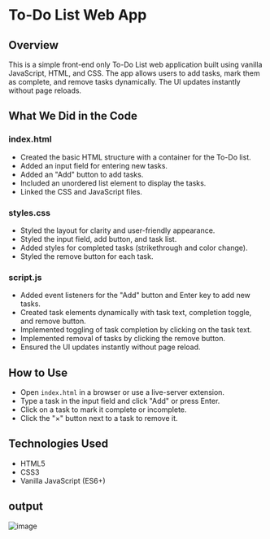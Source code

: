 # To-Do List Web App

## Overview
This is a simple front-end only To-Do List web application built using vanilla JavaScript, HTML, and CSS. The app allows users to add tasks, mark them as complete, and remove tasks dynamically. The UI updates instantly without page reloads.

## What We Did in the Code

### index.html
- Created the basic HTML structure with a container for the To-Do list.
- Added an input field for entering new tasks.
- Added an "Add" button to add tasks.
- Included an unordered list element to display the tasks.
- Linked the CSS and JavaScript files.

### styles.css
- Styled the layout for clarity and user-friendly appearance.
- Styled the input field, add button, and task list.
- Added styles for completed tasks (strikethrough and color change).
- Styled the remove button for each task.

### script.js
- Added event listeners for the "Add" button and Enter key to add new tasks.
- Created task elements dynamically with task text, completion toggle, and remove button.
- Implemented toggling of task completion by clicking on the task text.
- Implemented removal of tasks by clicking the remove button.
- Ensured the UI updates instantly without page reload.

## How to Use
- Open `index.html` in a browser or use a live-server extension.
- Type a task in the input field and click "Add" or press Enter.
- Click on a task to mark it complete or incomplete.
- Click the "×" button next to a task to remove it.

## Technologies Used
- HTML5
- CSS3
- Vanilla JavaScript (ES6+)
## output 
![image](https://github.com/user-attachments/assets/66dac4ba-14a2-4474-95f9-54fed7ab70b1)




